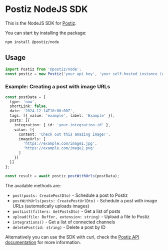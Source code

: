 # Postiz NodeJS SDK

This is the NodeJS SDK for [Postiz](https://postiz.com).

You can start by installing the package:

```bash
npm install @postiz/node
```

## Usage
```typescript
import Postiz from '@postiz/node';
const postiz = new Postiz('your api key', 'your self-hosted instance (optional)');
```

### Example: Creating a post with image URLs
```typescript
const postData = {
  type: 'now',
  shortLink: false,
  date: '2024-12-14T10:00:00Z',
  tags: [{ value: 'example', label: 'Example' }],
  posts: [{
    integration: { id: 'your-integration-id' },
    value: [{
      content: 'Check out this amazing image!',
      imageUrls: [
        'https://example.com/image1.jpg',
        'https://example.com/image2.png'
      ]
    }]
  }]
};

const result = await postiz.postWithUrls(postData);
```

The available methods are:
- `post(posts: CreatePostDto)` - Schedule a post to Postiz
- `postWithUrls(posts: CreatePostUrlDto)` - Schedule a post with image URLs (automatically uploads images)
- `postList(filters: GetPostsDto)` - Get a list of posts
- `upload(file: Buffer, extension: string)` - Upload a file to Postiz
- `integrations()` - Get a list of connected channels
- `deletePost(id: string)` - Delete a post by ID

Alternatively you can use the SDK with curl, check the [Postiz API documentation](https://docs.postiz.com/public-api) for more information.